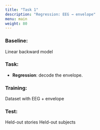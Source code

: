 ```yaml
---
title: "Task 1"
description: "Regression: EEG → envelope"
menu: main
weight: 80
---
```



### Baseline:

Linear backward model

### Task:

* __Regression__: decode the envelope. 
### Training:

Dataset with EEG + envelope

### Test:

Held-out stories
Held-out subjects

